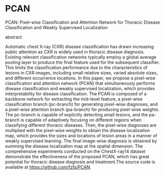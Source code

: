 # PCAN
PCAN: Pixel-wise Classification and Attention Network for Thoracic Disease Classification and Weakly Supervised Localization

abstract

Automatic chest X-ray (CXR) disease classification has drawn increasing public attention as CXR is widely used in thoracic disease diagnosis. Existing relevant classification networks typically employ a global average pooling layer to produce the final feature used for the subsequent classifier. This limits the classification performance due to the characteristics of lesions in CXR images, including small relative sizes, varied absolute sizes, and different occurrence locations. In this paper, we propose a pixel-wise classification and attention network (PCAN) that simultaneously performs disease classification and weakly supervised localization, which provides interpretability for disease classification. The PCAN is composed of a backbone network for extracting the mid-level feature, a pixel-wise classification branch (pc-branch) for generating pixel-wise diagnoses, and a pixel-wise attention branch (pa-branch) for producing pixel-wise weights. The pc-branch is capable of explicitly detecting small lesions, and the pa-branch is capable of adaptively focusing on different regions when classifying different thoracic diseases. Then, the pixel-wise diagnoses are multiplied with the pixel-wise weights to obtain the disease localization map, which provides the sizes and locations of lesion areas in a manner of weakly supervised learning. The final image-wise diagnosis is obtained by summing the disease localization map at the spatial dimension. The comprehensive experiments conducted on the ChestX-ray14 dataset demonstrate the effectiveness of the proposed PCAN, which has great potential for thoracic disease diagnosis and treatment.The source code is available at https://github.com/fzfs/PCAN.
